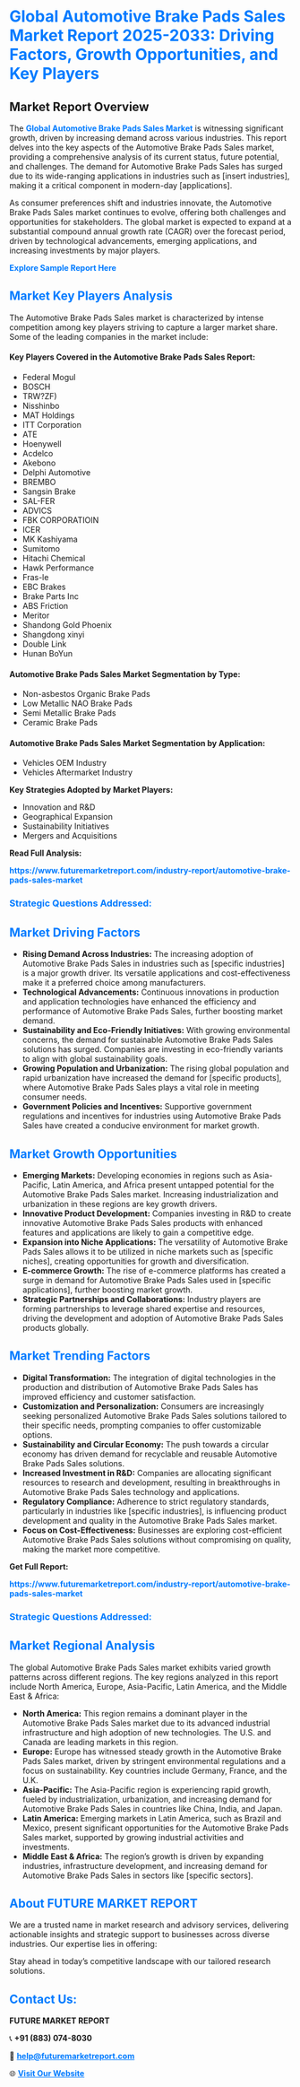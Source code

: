 <h1 style="color: #007BFF;">Global Automotive Brake Pads Sales Market Report 2025-2033: Driving Factors, Growth Opportunities, and Key Players</h1>

<section id="overview">
<h2>Market Report Overview</h2>
<p>The <a href="https://www.futuremarketreport.com/industry-report/automotive-brake-pads-sales-market" style="color: #007BFF; text-decoration: none;"><strong>Global Automotive Brake Pads Sales Market</strong></a> is witnessing significant growth, driven by increasing demand across various industries. This report delves into the key aspects of the Automotive Brake Pads Sales market, providing a comprehensive analysis of its current status, future potential, and challenges. The demand for Automotive Brake Pads Sales has surged due to its wide-ranging applications in industries such as [insert industries], making it a critical component in modern-day [applications].</p>
<p>As consumer preferences shift and industries innovate, the Automotive Brake Pads Sales market continues to evolve, offering both challenges and opportunities for stakeholders. The global market is expected to expand at a substantial compound annual growth rate (CAGR) over the forecast period, driven by technological advancements, emerging applications, and increasing investments by major players.</p>
</section>

<section id="overview">
<p><a href="https://www.futuremarketreport.com/request-sample/reportId=103434" style="color: #007BFF; text-decoration: none;"><strong>Explore Sample Report Here</strong></a></p>
</section>

<section id="key-players">
<h2 style="color: #007BFF;">Market Key Players Analysis</h2>
<p>The Automotive Brake Pads Sales market is characterized by intense competition among key players striving to capture a larger market share. Some of the leading companies in the market include:</p>
<h4>Key Players Covered in the Automotive Brake Pads Sales Report:</h4>
<ul><li>Federal Mogul</li><li>BOSCH</li><li>TRW?ZF)</li><li>Nisshinbo</li><li>MAT Holdings</li><li>ITT Corporation</li><li>ATE</li><li>Hoenywell</li><li>Acdelco</li><li>Akebono</li><li>Delphi Automotive</li><li>BREMBO</li><li>Sangsin Brake</li><li>SAL-FER</li><li>ADVICS</li><li>FBK CORPORATIOIN</li><li>ICER</li><li>MK Kashiyama</li><li>Sumitomo</li><li>Hitachi Chemical</li><li>Hawk Performance</li><li>Fras-le</li><li>EBC Brakes</li><li>Brake Parts Inc</li><li>ABS Friction</li><li>Meritor</li><li>Shandong Gold Phoenix</li><li>Shangdong xinyi</li><li>Double Link</li><li>Hunan BoYun</li></ul>
<h4>Automotive Brake Pads Sales Market Segmentation by Type:</h4>
<ul><li>Non-asbestos Organic Brake Pads</li><li>Low Metallic NAO Brake Pads</li><li>Semi Metallic Brake Pads</li><li>Ceramic Brake Pads</li></ul>

<h4>Automotive Brake Pads Sales Market Segmentation by Application:</h4>
<ul><li>Vehicles OEM Industry</li><li>Vehicles Aftermarket Industry</li></ul>
<p><strong>Key Strategies Adopted by Market Players:</strong></p>
<ul>
<li>Innovation and R&D</li>
<li>Geographical Expansion</li>
<li>Sustainability Initiatives</li>
<li>Mergers and Acquisitions</li>
</ul>
</section>

<section>
<p><strong>Read Full Analysis: </strong></p><a href="https://www.futuremarketreport.com/industry-report/automotive-brake-pads-sales-market" style="color: #007BFF; text-decoration: none;"><strong>https://www.futuremarketreport.com/industry-report/automotive-brake-pads-sales-market</strong></a>
<h3 style="color: #007BFF;">Strategic Questions Addressed:</h3>
</section>

<section id="driving-factors">
<h2 style="color: #007BFF;">Market Driving Factors</h2>
<ul>
<li><strong>Rising Demand Across Industries:</strong> The increasing adoption of Automotive Brake Pads Sales in industries such as [specific industries] is a major growth driver. Its versatile applications and cost-effectiveness make it a preferred choice among manufacturers.</li>
<li><strong>Technological Advancements:</strong> Continuous innovations in production and application technologies have enhanced the efficiency and performance of Automotive Brake Pads Sales, further boosting market demand.</li>
<li><strong>Sustainability and Eco-Friendly Initiatives:</strong> With growing environmental concerns, the demand for sustainable Automotive Brake Pads Sales solutions has surged. Companies are investing in eco-friendly variants to align with global sustainability goals.</li>
<li><strong>Growing Population and Urbanization:</strong> The rising global population and rapid urbanization have increased the demand for [specific products], where Automotive Brake Pads Sales plays a vital role in meeting consumer needs.</li>
<li><strong>Government Policies and Incentives:</strong> Supportive government regulations and incentives for industries using Automotive Brake Pads Sales have created a conducive environment for market growth.</li>
</ul>
</section>

<section id="growth-opportunities">
<h2 style="color: #007BFF;">Market Growth Opportunities</h2>
<ul>
<li><strong>Emerging Markets:</strong> Developing economies in regions such as Asia-Pacific, Latin America, and Africa present untapped potential for the Automotive Brake Pads Sales market. Increasing industrialization and urbanization in these regions are key growth drivers.</li>
<li><strong>Innovative Product Development:</strong> Companies investing in R&D to create innovative Automotive Brake Pads Sales products with enhanced features and applications are likely to gain a competitive edge.</li>
<li><strong>Expansion into Niche Applications:</strong> The versatility of Automotive Brake Pads Sales allows it to be utilized in niche markets such as [specific niches], creating opportunities for growth and diversification.</li>
<li><strong>E-commerce Growth:</strong> The rise of e-commerce platforms has created a surge in demand for Automotive Brake Pads Sales used in [specific applications], further boosting market growth.</li>
<li><strong>Strategic Partnerships and Collaborations:</strong> Industry players are forming partnerships to leverage shared expertise and resources, driving the development and adoption of Automotive Brake Pads Sales products globally.</li>
</ul>
</section>

<section id="trending-factors">
<h2 style="color: #007BFF;">Market Trending Factors</h2>
<ul>
<li><strong>Digital Transformation:</strong> The integration of digital technologies in the production and distribution of Automotive Brake Pads Sales has improved efficiency and customer satisfaction.</li>
<li><strong>Customization and Personalization:</strong> Consumers are increasingly seeking personalized Automotive Brake Pads Sales solutions tailored to their specific needs, prompting companies to offer customizable options.</li>
<li><strong>Sustainability and Circular Economy:</strong> The push towards a circular economy has driven demand for recyclable and reusable Automotive Brake Pads Sales solutions.</li>
<li><strong>Increased Investment in R&D:</strong> Companies are allocating significant resources to research and development, resulting in breakthroughs in Automotive Brake Pads Sales technology and applications.</li>
<li><strong>Regulatory Compliance:</strong> Adherence to strict regulatory standards, particularly in industries like [specific industries], is influencing product development and quality in the Automotive Brake Pads Sales market.</li>
<li><strong>Focus on Cost-Effectiveness:</strong> Businesses are exploring cost-efficient Automotive Brake Pads Sales solutions without compromising on quality, making the market more competitive.</li>
</ul>
</section>

<section>
<p><strong>Get Full Report: </strong></p><a href="https://www.futuremarketreport.com/industry-report/automotive-brake-pads-sales-market" style="color: #007BFF; text-decoration: none;"><strong>https://www.futuremarketreport.com/industry-report/automotive-brake-pads-sales-market</strong></a>
<h3 style="color: #007BFF;">Strategic Questions Addressed:</h3>
</section>


<section id="regional-analysis">
<h2 style="color: #007BFF;">Market Regional Analysis</h2>
<p>The global Automotive Brake Pads Sales market exhibits varied growth patterns across different regions. The key regions analyzed in this report include North America, Europe, Asia-Pacific, Latin America, and the Middle East & Africa:</p>
<ul>
<li><strong>North America:</strong> This region remains a dominant player in the Automotive Brake Pads Sales market due to its advanced industrial infrastructure and high adoption of new technologies. The U.S. and Canada are leading markets in this region.</li>
<li><strong>Europe:</strong> Europe has witnessed steady growth in the Automotive Brake Pads Sales market, driven by stringent environmental regulations and a focus on sustainability. Key countries include Germany, France, and the U.K.</li>
<li><strong>Asia-Pacific:</strong> The Asia-Pacific region is experiencing rapid growth, fueled by industrialization, urbanization, and increasing demand for Automotive Brake Pads Sales in countries like China, India, and Japan.</li>
<li><strong>Latin America:</strong> Emerging markets in Latin America, such as Brazil and Mexico, present significant opportunities for the Automotive Brake Pads Sales market, supported by growing industrial activities and investments.</li>
<li><strong>Middle East & Africa:</strong> The region’s growth is driven by expanding industries, infrastructure development, and increasing demand for Automotive Brake Pads Sales in sectors like [specific sectors].</li>
</ul>
</section>

<footer>
<h2 style="color: #007BFF;">About FUTURE MARKET REPORT</h2>
<p>We are a trusted name in market research and advisory services, delivering actionable insights and strategic support to businesses across diverse industries. Our expertise lies in offering:</p>

<p>Stay ahead in today’s competitive landscape with our tailored research solutions.</p>

<h2 style="color: #007BFF;">Contact Us:</h2>
<p><strong>FUTURE MARKET REPORT</strong></p>
<p>📞 <strong>+91 (883) 074-8030</strong></p>
<p>📧 <strong><a href="mailto:help@futuremarketreport.com" style="color: #007BFF;">help@futuremarketreport.com</a></strong></p>
<p>🌐 <strong><a href="https://www.futuremarketreport.com/" style="color: #007BFF;">Visit Our Website</a></strong></p>
</footer>